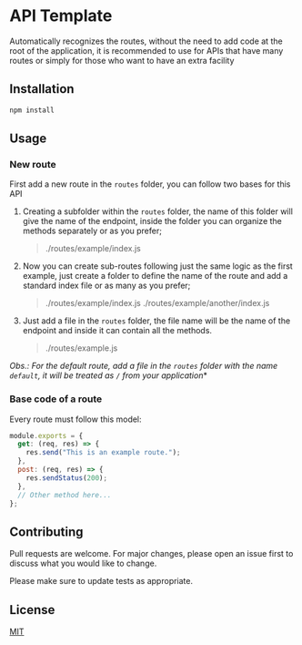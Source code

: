 # API Template

Automatically recognizes the routes, without the need to add code at the root of the application, it is recommended to use for APIs that have many routes or simply for those who want to have an extra facility

## Installation

```bash
npm install
```

## Usage
### New route

First add a new route in the `routes` folder, you can follow two bases for this API

1. Creating a subfolder within the `routes` folder, the name of this folder will give the name of the endpoint, inside the folder you can organize the methods separately or as you prefer;

    > ./routes/example/index.js

2. Now you can create sub-routes following just the same logic as the first example, just create a folder to define the name of the route and add a standard index file or as many as you prefer;
    > ./routes/example/index.js
    > ./routes/example/another/index.js

3. Just add a file in the `routes` folder, the file name will be the name of the endpoint and inside it can contain all the methods.
    > ./routes/example.js

*Obs.: For the default route, add a file in the `routes` folder with the name `default`, it will be treated as `/` from your application**

### Base code of a route
Every route must follow this model:

```js
module.exports = {
  get: (req, res) => {
    res.send("This is an example route.");
  },
  post: (req, res) => {
    res.sendStatus(200);
  },
  // Other method here...
};
```
## Contributing
Pull requests are welcome. For major changes, please open an issue first to discuss what you would like to change.

Please make sure to update tests as appropriate.

## License
[MIT](https://choosealicense.com/licenses/mit/)
